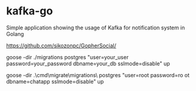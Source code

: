 # kafka-go
Simple application showing the usage of Kafka for notification system in Golang

https://github.com/sikozonpc/GopherSocial/


goose -dir ./migrations postgres "user=your_user password=your_password dbname=your_db sslmode=disable" up

goose -dir .\cmd\migrate\migrations\ postgres "user=root password=ro
ot dbname=chatapp sslmode=disable" up 

